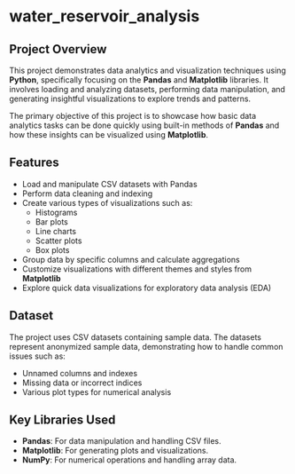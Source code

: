 # water_reservoir_analysis
## Project Overview
This project demonstrates data analytics and visualization techniques using **Python**, specifically focusing on the **Pandas** and **Matplotlib** libraries. It involves loading and analyzing datasets, performing data manipulation, and generating insightful visualizations to explore trends and patterns.

The primary objective of this project is to showcase how basic data analytics tasks can be done quickly using built-in methods of **Pandas** and how these insights can be visualized using **Matplotlib**.

## Features
- Load and manipulate CSV datasets with Pandas
- Perform data cleaning and indexing
- Create various types of visualizations such as:
  - Histograms
  - Bar plots
  - Line charts
  - Scatter plots
  - Box plots
- Group data by specific columns and calculate aggregations
- Customize visualizations with different themes and styles from **Matplotlib**
- Explore quick data visualizations for exploratory data analysis (EDA)

## Dataset
The project uses CSV datasets containing sample data. The datasets represent anonymized sample data, demonstrating how to handle common issues such as:
- Unnamed columns and indexes
- Missing data or incorrect indices
- Various plot types for numerical analysis

## Key Libraries Used
- **Pandas**: For data manipulation and handling CSV files.
- **Matplotlib**: For generating plots and visualizations.
- **NumPy**: For numerical operations and handling array data.
